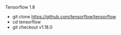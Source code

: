 Tensorflow 1.8 
- git clone https://github.com/tensorflow/tensorflow
- cd tensorflow
- git checkout v1.18.0
